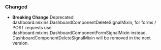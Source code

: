### Changed

- **Breaking Change** Deprecated
  dashboard.mixins.DashboardComponentDeleteSignalMixin,
  for forms / POST requests use
  dashboard.mixins.DashboardComponentFormSignalMixin instead.
  DashboardComponentDeleteSignalMixin will be removed in the next version.
